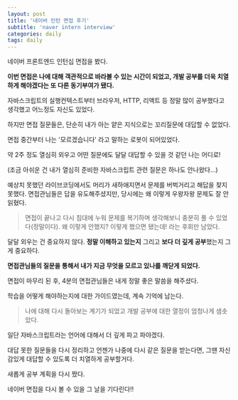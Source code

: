 ```yaml
---
layout: post
title: '네이버 인턴 면접 후기'
subtitle: 'naver intern interview'
categories: daily
tags: daily
---
```


네이버 프론트엔드 인턴십 면접을 봤다.

**이번 면접은 나에 대해 객관적으로 바라볼 수 있는 시간이 되었고, 개발 공부를 더욱 치열하게 해야겠다는 또 다른 동기부여가 됐다.**

자바스크립트의 실행컨텍스트부터 브라우저, HTTP, 리액트 등 정말 많이 공부했다고 생각했고 어느정도 자신도 있었다.

하지만 면접 질문들은, 단순히 내가 아는 얕은 지식으로는 꼬리질문에 대답할 수 없었다.

면접 중간부터 나는 '모르겠습니다' 라고 말하는 로봇이 되어있었다.

약 2주 정도 열심히 외우고 어떤 질문에도 달달 대답할 수 있을 것 같던 나는 어디로!

(조금 아쉬운 건 내가 열심히 준비한 자바스크립트 관련 질문은 하나도 안나왔다...)

예상치 못했던 라이브코딩에서도 머리가 새하애지면서 문제를 버벅거리고 해답을 찾지 못했다. 면접관님들은 답을 유도해주셨지만, 당시에는 왜 이렇게 우왕자왕 문제도 잘 안읽혔다.

> 면접이 끝나고 다시 침대에 누워 문제를 복기하며 생각해보니 충분히 풀 수 있었다(정말이다). 왜 이렇게 안했지? 이렇게 했으면 됐는데! 라는 후회만 남았다.

달달 외우는 건 중요하지 않다. **정말 이해하고 있는지** 그리고 **보다 더 깊게 공부**했는지 그게 중요하다.

**면접관님들의 질문을 통해서 내가 지금 무엇을 모르고 있나를 깨닫게 되었다.**

면접이 마무리 된 후, 4분의 면접관님들은 내게 정말 좋은 말씀을 해주셨다.

학습을 어떻게 해야하는지에 대한 가이드였는데, 계속 기억에 남는다.

> 나에 대해 다시 돌아보는 계기가 되었고 개발 공부에 대한 열정이 엄청나게 샘솟았다.

일단 자바스크립트라는 언어에 대해서 더 깊게 파고 파야겠다.

대답 못한 질문들을 다시 정리하고 언젠가 나중에 다시 같은 질문을 받는다면, 그땐 자신감있게 대답할 수 있도록 더 치열하게 공부할거다.

새롭게 공부 계획을 다시 짰다.

네이버 면접을 다시 볼 수 있을 그 날을 기다린다!!
